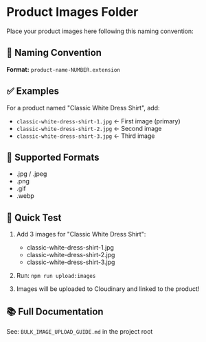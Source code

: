 # Product Images Folder

Place your product images here following this naming convention:

## 📝 Naming Convention

**Format:** `product-name-NUMBER.extension`

## ✅ Examples

For a product named "Classic White Dress Shirt", add:
- `classic-white-dress-shirt-1.jpg` ← First image (primary)
- `classic-white-dress-shirt-2.jpg` ← Second image
- `classic-white-dress-shirt-3.jpg` ← Third image

## 📁 Supported Formats
- .jpg / .jpeg
- .png
- .gif
- .webp

## 🎯 Quick Test

1. Add 3 images for "Classic White Dress Shirt":
   - classic-white-dress-shirt-1.jpg
   - classic-white-dress-shirt-2.jpg
   - classic-white-dress-shirt-3.jpg

2. Run: `npm run upload:images`

3. Images will be uploaded to Cloudinary and linked to the product!

## 📚 Full Documentation

See: `BULK_IMAGE_UPLOAD_GUIDE.md` in the project root
